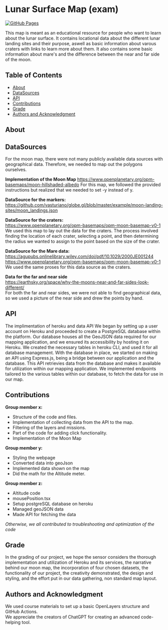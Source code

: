 # Lunar Surface Map (exam)

[![GitHub Pages](https://img.shields.io/badge/GitHub%20Pages-Deployed-brightgreen)](https://kristiania-kws2100-2024.github.io/kws2100-exam-ImreAbelvik/)

This map is meant as an educational resource for people who want to learn about the lunar surface. It contains locational data about the different lunar landing sites and their purpose, aswell as basic information about varous craters with links to learn more about them. It also contains some basic information about mare's and the difference between the near and far side of the moon.

## Table of Contents

- [About](#about)
- [DataSources](#DataSources)
- [API](#api)
- [Contributions](#contributions)
- [Grade](#Grade)
- [Authors and Acknowledgment](#authors-and-acknowledgment)

## About

## DataSources

For the moon map, there were not many publicly available data sources with geographical data. Therefore, we needed to map out the polygons ourselves.

**Implementation of the Moon Map**
https://www.openplanetary.org/opm-basemaps/moon-hillshaded-albedo
For this map, we followed the provided instructions but realized that we needed to set -y instead of y.

**DataSource for the markers:**<br>
https://github.com/vasturiano/globe.gl/blob/master/example/moon-landing-sites/moon_landings.json

**DataSource for the craters:**<br>
https://www.openplanetary.org/opm-basemaps/opm-moon-basemap-v0-1 <br>
We used this map to lay out the data for the craters. The process involved finding the location of each crater, selecting a point, and then determining the radius we wanted to assign to the point based on the size of the crater.

**DataSource for the Mare data:**<br>
https://agupubs.onlinelibrary.wiley.com/doi/pdf/10.1029/2000JE001244 <br>
https://www.openplanetary.org/opm-basemaps/opm-moon-basemap-v0-1 <br>
We used the same proses for this data source as the craters.

**Data for the far and near side**<br>
https://earthsky.org/space/why-the-moons-near-and-far-sides-look-different/ <br>
For both the far and near sides, we were not able to find geographical data, so we used a picture of the near side and drew the points by hand.

## API

The implimentation of heroku and data API
We began by setting up a user account on Heroku and proceeded to create a PostgreSQL database within the platform. Our database houses all the GeoJSON data required for our mapping application, and we ensured its accessibility by hosting it on Heroku. We created the necessary tables in heroku CLI, and used it for all database management. With the database in place, we started on making an API using Express.js, being a bridge between our application and the database. This API retrievies data from the database and makes it available for utilization within our mapping application. We implemented endpoints tailored to the various tables within our database, to fetch the data for use in our map.

## Contributions

**Group member x:**

- Structure of the code and files.
- Implementation of collecting data from the API to the map.
- Filtering of the layers and missions.
- Part of the code for adding click functionality.
- Implementation of the Moon Map

**Group member y:**

- Styling the webpage
- Converted data into geoJson
- Implemented data shown on the map
- Did the math for the Altitude meter.

**Group member z:**

- Altitude code
- mousePosition.tsx
- Setup postgreSQL database on heroku
- Managed geoJSON data
- Made API for fetching the data

_Otherwise, we all contributed to troubleshooting and optimization of the code_

## Grade

In the grading of our project, we hope the sensor considers the thorough implementation and utilization of Heroku and its services, the narrative behind our moon map, the incorporation of four chosen datasets, the functionality of our project, the creativity demonstrated, the design and styling, and the effort put in our data gathering, non standard map layout.

## Authors and Acknowledgment

We used course materials to set up a basic OpenLayers structure and GitHub Actions. <br>
We appreciate the creators of ChatGPT for creating an advanced code-helping tool.
